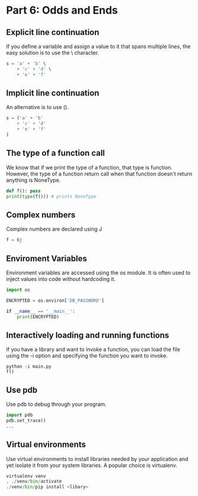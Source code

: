 # Part 6: Odds and Ends

## Explicit line continuation

If you define a variable and assign a value to it that spans multiple lines, the easy solution is to use the \ character.

```python
s = 'a' + 'b' \
    + 'c' + 'd' \
    + 'e' + 'f'
```

## Implicit line continuation

An alternative is to use ().

```python
s = ('a' + 'b'
    + 'c' + 'd'
    + 'e' + 'f'
)
```

## The type of a function call

We know that if we print the type of a function, that type is function. However, the type of a function return call when that function doesn't return anything is NoneType.

```python
def f(): pass
print(type(f())) # prints NoneType
```

## Complex numbers

Complex numbers are declared using J

```python
f = 6j
```

## Enviroment Variables

Environment variables are accessed using the os module. It is often used to inject values into code without hardcoding it.

```python
import os

ENCRYPTED = os.environ['DB_PASSWORD']

if __name__ == '__main__':
    print(ENCRYPTED)
```

## Interactively loading and running functions

If you have a library and want to invoke a function, you can load the file using the -i option and specifying the function you want to invoke.

```
python -i main.py
f()
```

## Use pdb

Use pdb to debug through your program.

```python
import pdb
pdb.set_trace()
...
```

## Virtual environments

Use virtual environments to install libraries needed by your application and yet isolate it from your system libraries. A popular choice is virtualenv.

```python
virtualenv venv
. ./venv/bin/activate
./venv/bin/pip install <libary>

```